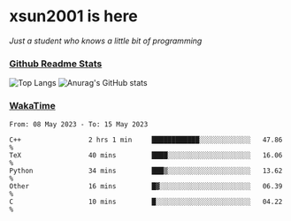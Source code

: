 # xsun2001 is here

*Just a student who knows a little bit of programming*

### [Github Readme Stats](https://github.com/anuraghazra/github-readme-stats)

![Top Langs](https://github-readme-stats.vercel.app/api/top-langs/?username=xsun2001&layout=compact&theme=radical) ![Anurag's GitHub stats](https://github-readme-stats.vercel.app/api?username=xsun2001&show_icons=true&theme=radical)

### [WakaTime](https://wakatime.com)

<!--START_SECTION:waka-->

```text
From: 08 May 2023 - To: 15 May 2023

C++                 2 hrs 1 min     ████████████░░░░░░░░░░░░░   47.86 %
TeX                 40 mins         ████░░░░░░░░░░░░░░░░░░░░░   16.06 %
Python              34 mins         ███▒░░░░░░░░░░░░░░░░░░░░░   13.62 %
Other               16 mins         █▓░░░░░░░░░░░░░░░░░░░░░░░   06.39 %
C                   10 mins         █░░░░░░░░░░░░░░░░░░░░░░░░   04.22 %
```

<!--END_SECTION:waka-->
